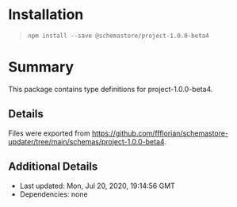 # Installation
> `npm install --save @schemastore/project-1.0.0-beta4`

# Summary
This package contains type definitions for project-1.0.0-beta4.

## Details
Files were exported from https://github.com/ffflorian/schemastore-updater/tree/main/schemas/project-1.0.0-beta4.

## Additional Details
* Last updated: Mon, Jul 20, 2020, 19:14:56 GMT
* Dependencies: none
